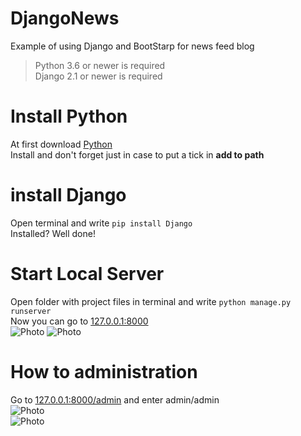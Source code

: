 # DjangoNews
Example of using Django and BootStarp for news feed blog
> Python 3.6 or newer is required  
> Django 2.1 or newer is required  
# Install Python
At first download [Python](https://www.python.org/downloads/)  
Install and don't forget just in case to put a tick in __add to path__
# install Django
Open terminal and write `pip install Django`  
Installed? Well done!
# Start Local Server
Open folder with project files in terminal
and write `python manage.py runserver`  
Now you can go to [127.0.0.1:8000](http://127.0.0.1:8000)  
![Photo](https://i.imgur.com/eJDN5Ga.png)
![Photo](https://i.imgur.com/IKqG2aH.png)
# How to administration  
Go to [127.0.0.1:8000/admin](http://127.0.0.1:8000/admin) and enter admin/admin  
![Photo](https://i.imgur.com/XSEcwPz.png)  
![Photo](https://i.imgur.com/tXvBHnY.png)  
